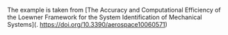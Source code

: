 The example is taken from [The Accuracy and Computational Efficiency of the Loewner Framework for the System Identification of Mechanical Systems](. https://doi.org/10.3390/aerospace10060571)

